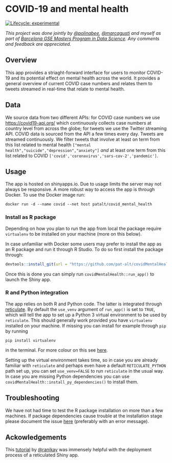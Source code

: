 
<!-- README.md is generated from README.Rmd. Please edit that file -->

# COVID-19 and mental health

<!-- badges: start -->

[![Lifecycle:
experimental](https://img.shields.io/badge/lifecycle-experimental-orange.svg)](https://www.tidyverse.org/lifecycle/#experimental)
<!-- badges: end -->

*This project was done jointly by [@polinabee](https://github.com/polinabee), [@marcagusti](https://github.com/marcagusti) and myself as part of [Barcelona GSE Masters Program in Data
Science](https://www.barcelonagse.eu/study/masters-programs/data-science-methodology). Any comments and feedback are appreciated.*

## Overview

This app provides a striaght-forward interface for users to monitor
COVID-19 and its potential effect on mental health across the world. It
provides a general overview of current COVID case numbers and relates
them to tweets streamed in real-time that relate to mental health.

## Data

We source data from two different APIs: for COVID case numbers we use
<https://covid19-api.org/> which continuously collects case numbers at
country level from across the globe; for tweets we use the Twitter
streaming API. COVID data is sourced from the API a few times every day.
Tweets are streamed continuously. We filter tweets that involve at least
on term from this list related to mental health
`["mental health","suicide","depression","anxiety"]` *and* at least one
term from this list related to COVID
`['covid','coronavirus','sars-cov-2','pandemic']`.

## Usage

The app is hosted on shinyapps.io. Due to usage limits the server may
not always be responsive. A more robust way to access the app is through
Docker. To use the Docker image run:

    docker run -d --name covid --net host patalt/covid_mental_health

### Install as R package

Depending on how you plan to run the app from local the package require `virtualenv`
to be installed on your machine (more on this below). 

In case unfamiliar with Docker some users may prefer to install the app
as an R package and run it through R Studio. To do so first install the
package through:

``` r
devtools::install_git(url = "https://github.com/pat-alt/covidMentalHealth.git", branch = "main")
```

Once this is done you can simply run `covidMentalHealth::run_app()` to
launch the Shiny app.

### R and Python integration

The app relies on both R and Python code. The latter is integrated
through [reticulate](https://rstudio.github.io/reticulate/). By default
the `use_venv` argument of `run_app()` is set to `TRUE`, which will tell
the app to set up a Python 3 virtual environment to be used by
`reticulate`. This should generally work provided you have `virtualenv` installed 
on your machine. If missing you can install for example through `pip` by running

```
pip install virtualenv
```
in the terminal. For more colour on this see [here](https://github.com/ranikay/shiny-reticulate-app).

Setting up the virtual environment takes time, so in case you are
already familiar with `reticulate` and perhaps even have a default
`RETICULATE_PYTHON` path set up, you can set `use_venv=FALSE` to run
`reticulate` in the usual way. In case you are missing Python
dependencies you can use `covidMentalHealth::install_py_dependencies()`
to install them.

## Troubleshooting

We have not had time to test the R package installation on more than a few machines. If package dependencies cause trouble at the installation stage please document the issue [here](https://github.com/pat-alt/covidMentalHealth/issues) (preferably with an error message). 

## Ackowledgements

This [tutorial](https://github.com/ranikay/shiny-reticulate-app) by [@ranikay](https://github.com/ranikay) was immensely helpful with the deployment process of a reticulated Shiny app. 
